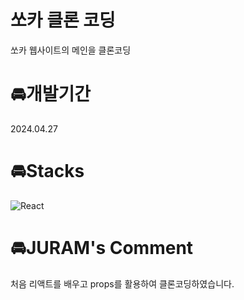 # 쏘카 클론 코딩
쏘카 웹사이트의 메인을 클론코딩

# 🚘개발기간
2024.04.27

# 🚘Stacks
![React](https://img.shields.io/badge/react-%2320232a.svg?style=for-the-badge&logo=react&logoColor=%2361DAFB)


# 🚘JURAM's Comment
처음 리액트를 배우고 props를 활용하여 클론코딩하였습니다.
